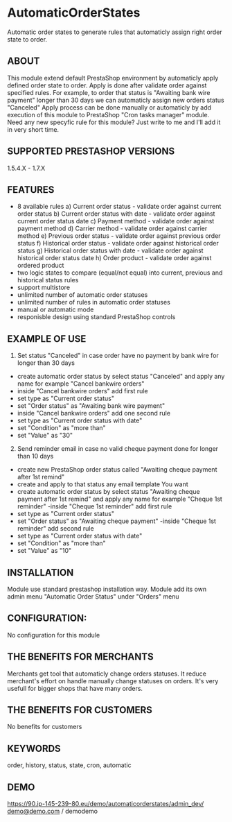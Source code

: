 # AutomaticOrderStates
Automatic order states to generate rules that automaticly assign right order state to order.

## ABOUT
This module extend default PrestaShop environment by automaticly apply defined order state to order.
Apply is done after validate order against specified rules.
For example, to order that status is "Awaiting bank wire payment" longer than 30 days we can automaticly assign new orders status "Canceled"
Apply process can be done manually or automaticly by add execution of this module to PrestaShop "Cron tasks manager" module.
Need any new specyfic rule for this module? Just write to me and I'll add it in very short time.

## SUPPORTED PRESTASHOP VERSIONS
1.5.4.X - 1.7.X

## FEATURES
- 8 available rules
a) Current order status - validate order against current order status
b) Current order status with date - validate order against current order status date
c) Payment method - validate order against payment method
d) Carrier method - validate order against carrier method
e) Previous order status - validate order against previous order status
f) Historical order status - validate order against historical order status
g) Historical order status with date - validate order against historical order status date
h) Order product - validate order against ordered product 
- two logic states to compare (equal/not equal) into current, previous and historical status rules
- support multistore
- unlimited number of automatic order statuses
- unlimited number of rules in automatic order statuses
- manual or automatic mode
- responisble design using standard PrestaShop controls

## EXAMPLE OF USE
1. Set status "Canceled" in case order have no payment by bank wire for longer than 30 days
- create automatic order status by select status "Canceled" and apply any name for example "Cancel bankwire orders"
- inside "Cancel bankwire orders" add first rule
- set type as "Current order status"
- set "Order status" as "Awaiting bank wire payment"
- inside "Cancel bankwire orders" add one second rule
- set type as "Current order status with date"
- set "Condition" as "more than"
- set "Value" as "30"

2. Send reminder email in case no valid cheque payment done for longer than 10 days
- create new PrestaShop order status called "Awaiting cheque payment after 1st remind"
- create and apply to that status any email template You want
- create automatic order status by select status "Awaiting cheque payment after 1st remind" and apply any name for example "Cheque 1st reminder"
-inside "Cheque 1st reminder" add first rule
- set type as "Current order status"
- set "Order status" as "Awaiting cheque payment"
-inside "Cheque 1st reminder" add second rule
- set type as "Current order status with date"
- set "Condition" as "more than"
- set "Value" as "10"

## INSTALLATION
Module use standard prestashop installation way.
Module add its own admin menu "Automatic Order Status" under "Orders" menu

## CONFIGURATION:
No configuration for this module

## THE BENEFITS FOR MERCHANTS
Merchants get tool that automaticly change orders statuses.
It reduce merchant's effort on handle manually change statuses on orders.
It's very usefull for bigger shops that have many orders.

## THE BENEFITS FOR CUSTOMERS
No benefits for customers

## KEYWORDS
order, history, status, state, cron, automatic

## DEMO
https://90.ip-145-239-80.eu/demo/automaticorderstates/admin_dev/
demo@demo.com / demodemo
